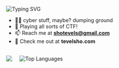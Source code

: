 ![Typing SVG](https://readme-typing-svg.demolab.com/?lines=Hi👋+I'm+Tev!) 

- 👨‍💻 cyber stuff, maybe? dumping ground
- 🚩 Playing all sorts of CTF!
- 📫 Reach me at **shotevels@gmail.com**
- 🔗 Check me out at **tevelsho.com**

<br />
<div style="display: flex; gap: 20px;">
    <img src="https://github-readme-stats.vercel.app/api?username=trevelling&theme=buefy&show_icons=true" />
    <img src="https://github-readme-stats.vercel.app/api/top-langs/?username=trevelling&theme=buefy&layout=compact" alt="Top Languages" />
</div>








